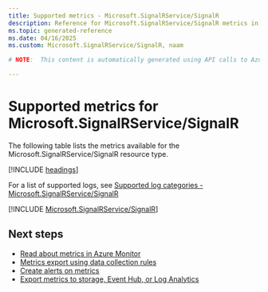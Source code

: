 ```yaml
---
title: Supported metrics - Microsoft.SignalRService/SignalR
description: Reference for Microsoft.SignalRService/SignalR metrics in Azure Monitor.
ms.topic: generated-reference
ms.date: 04/16/2025
ms.custom: Microsoft.SignalRService/SignalR, naam

# NOTE:  This content is automatically generated using API calls to Azure. Any edits made on these files will be overwritten in the next run of the script. 

---
```


  
# Supported metrics for Microsoft.SignalRService/SignalR
  
The following table lists the metrics available for the Microsoft.SignalRService/SignalR resource type.  
  
  
[!INCLUDE [headings](~/reusable-content/ce-skilling/azure/includes/azure-monitor/reference/metrics/metrics-headings.md)]  
  
  
  
For a list of supported logs, see [Supported log categories - Microsoft.SignalRService/SignalR](../supported-logs/microsoft-signalrservice-signalr-logs.md)  
  
 

[!INCLUDE [Microsoft.SignalRService/SignalR](~/reusable-content/ce-skilling/azure/includes/azure-monitor/reference/metrics/microsoft-signalrservice-signalr-metrics-include.md)]  



## Next steps

- [Read about metrics in Azure Monitor](/azure/azure-monitor/data-platform)
- [Metrics export using data collection rules](/azure/azure-monitor/essentials/data-collection-metrics)
- [Create alerts on metrics](/azure/azure-monitor/alerts/alerts-overview)
- [Export metrics to storage, Event Hub, or Log Analytics](/azure/azure-monitor/essentials/platform-logs-overview)
